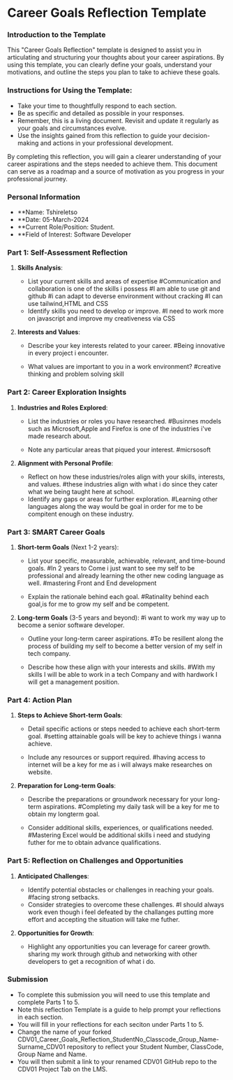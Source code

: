 
# Career Goals Reflection Template

### Introduction to the Template

This "Career Goals Reflection" template is designed to assist you in articulating and structuring your thoughts about your career aspirations. By using this template, you can clearly define your goals, understand your motivations, and outline the steps you plan to take to achieve these goals.

### Instructions for Using the Template:

- Take your time to thoughtfully respond to each section.
- Be as specific and detailed as possible in your responses.
- Remember, this is a living document. Revisit and update it regularly as your goals and circumstances evolve.
- Use the insights gained from this reflection to guide your decision-making and actions in your professional development.

By completing this reflection, you will gain a clearer understanding of your career aspirations and the steps needed to achieve them. This document can serve as a roadmap and a source of motivation as you progress in your professional journey.

### Personal Information

- **Name: Tshireletso
- **Date: 05-March-2024
- **Current Role/Position: Student. 
- **Field of Interest: Software Developer 

### Part 1: Self-Assessment Reflection

1. **Skills Analysis**:
    
    - List your current skills and areas of expertise
    #Communication and collaboration is one of the skills i possess
    #I am able to use git and github
    #i can adapt to deverse environment without cracking
    #I can use tailwind,HTML and CSS
    - Identify skills you need to develop or improve.
    #I need to work more on javascript and improve my creativeness via CSS

2. **Interests and Values**:
    
    - Describe your key interests related to your career.
    #Being innovative in every project i encounter.
    
    - What values are important to you in a work environment?
    #creative thinking and problem solving skill

### Part 2: Career Exploration Insights

1. **Industries and Roles Explored**:
    
   
    - List the industries or roles you have researched.
     #Businnes models such as Microsoft,Apple and Firefox is one of the industries i've made research about.

    - Note any particular areas that piqued your interest.
    #micrsosoft

2. **Alignment with Personal Profile**:
    
    - Reflect on how these industries/roles align with your skills, interests, and values.
    #these industries align with what i do since they cater what we being taught here at school.
    - Identify any gaps or areas for further exploration.
    #Learning other languages along the way would be goal in order for me to be compitent enough on these industry.

### Part 3: SMART Career Goals

1. **Short-term Goals** (Next 1-2 years):
    
    - List your specific, measurable, achievable, relevant, and time-bound goals.
    #In 2 years to Come i just want to see my self to be professional and already learning the other new coding language as well.
    #mastering Front and End development

    - Explain the rationale behind each goal.
    #Ratinality behind each goal,is for me to grow my self and be  competent.
2. **Long-term Goals** (3-5 years and beyond):
    #i want to work my way up to become a senior software developer.

    - Outline your long-term career aspirations.
    #To be resillent along the process of building my self to become a better version of my self in tech company.

    - Describe how these align with your interests and skills.
    #With my skills I will be able to work in a tech Company and with hardwork I will get a management position. 

### Part 4: Action Plan

1. **Steps to Achieve Short-term Goals**:
    
    - Detail specific actions or steps needed to achieve each short-term goal.
    #setting attainable goals will be key to achieve things i wanna achieve.

    - Include any resources or support required.
   #having access to internet will be a key for me as i will always make researches on website.

2. **Preparation for Long-term Goals**:
    
    - Describe the preparations or groundwork necessary for your long-term aspirations.
    #Completing my daily task will be a key for me to obtain my longterm goal.

    - Consider additional skills, experiences, or qualifications needed.
    #Mastering Excel would be additional skills i need and studying futher for me to obtain advance qualifications.

### Part 5: Reflection on Challenges and Opportunities

1. **Anticipated Challenges**:
    
    - Identify potential obstacles or challenges in reaching your goals.
    #facing strong setbacks.
    - Consider strategies to overcome these challenges.
    #I should always work even though i feel defeated by the challanges putting more effort and accepting the situation will take me futher.
2. **Opportunities for Growth**:
    
    - Highlight any opportunities you can leverage for career growth.
    sharing my work through github and networking with other developers to get a recognition of what i do.
    


### Submission

- To complete this submission you will need to use this template and complete Parts 1 to 5.
- Note this reflection Template is a guide to help prompt your reflections in each section.
- You will fill in your reflections for each seciton under Parts 1 to 5.
- Change the name of your forked CDV01_Career_Goals_Reflection_StudentNo_Classcode_Group_Name-Surname_CDV01 repository to reflect your Student Number, ClassCode, Group Name and Name.
- You will then submit a link to your renamed CDV01 GitHub repo to the CDV01 Project Tab on the LMS.


